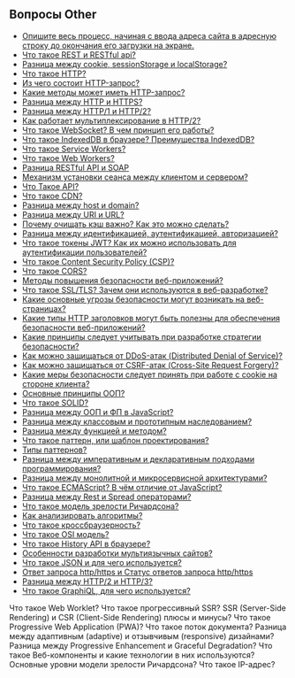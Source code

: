 ## Вопросы Other

- [Опишите весь процесс, начиная с ввода адреса сайта в адресную строку до окончания его загрузки на экране.](1.md)
- [Что такое REST и RESTful api?](2.md)
- [Разница между cookie, sessionStorage и localStorage?](3.md)
- [Что такое HTTP?](4.md)
- [Из чего состоит HTTP-запрос?](5.md)
- [Какие методы может иметь HTTP-запрос?](6.md)
- [Разница между HTTP и HTTPS?](7.md)
- [Разница между HTTP/1 и HTTP/2?](8.md)
- [Как работает мультиплексирование в HTTP/2?](9.md)
- [Что такое WebSocket? В чем принцип его работы?](10.md)
- [Что такое IndexedDB в браузере? Преимущества IndexedDB?](11.md)
- [Что такое Service Workers?](12.md)
- [Что такое Web Workers?](13.md)
- [Разница RESTful API и SOAP](14.md)
- [Механизм установки сеанса между клиентом и сервером?](15.md)
- [Что Такое API?](16.md)
- [Что такое CDN?](17.md)
- [Разница между host и domain?](18.md)
- [Разница между URI и URL?](19.md)
- [Почему очищать кэш важно? Как это можно сделать?](20.md)
- [Разница между идентификацией, аутентификацией, авторизацией?](21.md)
- [Что такое токены JWT? Как их можно использовать для аутентификации пользователей?](22.md)
- [Что такое Content Security Policy (CSP)?](23.md)
- [Что такое CORS?](24.md)
- [Методы повышения безопасности веб-приложений?](25.md)
- [Что такое SSL/TLS? Зачем они используются в веб-разработке?](26.md)
- [Какие основные угрозы безопасности могут возникать на веб-страницах?](27.md)
- [Какие типы HTTP заголовков могут быть полезны для обеспечения безопасности веб-приложений?](28.md)
- [Какие принципы следует учитывать при разработке стратегии безопасности?](29.md)
- [Как можно защищаться от DDoS-атак (Distributed Denial of Service)?](30.md)
- [Как можно защищаться от CSRF-атак (Cross-Site Request Forgery)?](31.md)
- [Какие меры безопасности следует принять при работе с cookie на стороне клиента?](32.md)
- [Основные принципы ООП?](33.md)
- [Что такое SOLID?](34.md)
- [Разница между ООП и ФП в JavaScript?](35.md)
- [Разница между классовым и прототипным наследованием?](36.md)
- [Разница между функцией и методом?](37.md)
- [Что такое паттерн, или шаблон проектирования?](38.md)
- [Типы паттернов?](39.md)
- [Разница между императивным и декларативным подходами программирования?](40.md)
- [Разница между монолитной и микросервисной архитектурами?](41.md)
- [Что такое ECMAScript? В чём отличие от JavaScript?](42.md)
- [Разница между Rest и Spread операторами?](43.md)
- [Что такое модель зрелости Ричардсона?](44.md)
- [Как анализировать алгоритмы?](45.md)
- [Что такое кроссбраузерность?](46.md)
- [Что такое OSI модель?](47.md)
- [Что такое History API в браузере?](48.md)
- [Особенности разработки мультиязычных сайтов?](49.md)
- [Что такое JSON и для чего используется?](50.md)
- [Ответ запроса http/https и Статус ответов запроса http/https](51.md)
- [Разница между HTTP/2 и HTTP/3?](52.md)
- [Что такое GraphiQL, для чего используется?](53.md)


Что такое Web Worklet?
Что такое прогрессивный SSR?
SSR (Server-Side Rendering) и CSR (Client-Side Rendering) плюсы и минусы?
Что такое Progressive Web Application (PWA)?
Что такое поток документа?
Разница между адаптивным (adaptive) и отзывчивым (responsive) дизайнами?
Разница между Progressive Enhancement и Graceful Degradation?
Что такое Веб-компоненты и какие технологии в них используются?
Основные уровни модели зрелости Ричардсона?
Что такое IP-адрес?